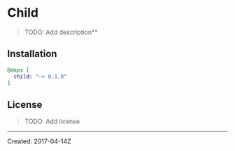 # Child

> TODO: Add description**


## Installation

```elixir
@deps [
  child: "~> 0.1.0"
]
```

## License

> TODO: Add license

----
Created:  2017-04-14Z
